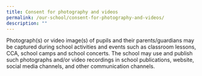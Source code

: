 ```yaml
---
title: Consent for photography and videos
permalink: /our-school/consent-for-photography-and-videos/
description: ""
---
```



Photograph(s) or video image(s) of pupils and their parents/guardians may be captured during school activities and events such as classroom lessons, CCA, school camps and school concerts. The school may use and publish such photographs and/or video recordings in school publications, website, social media channels, and other communication channels.